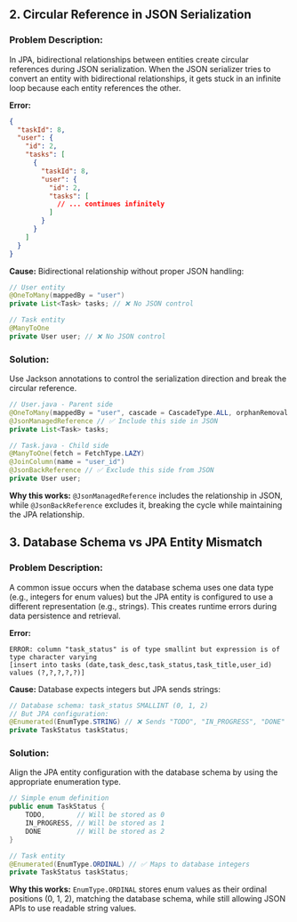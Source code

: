 
## 2. Circular Reference in JSON Serialization

### Problem Description:

In JPA, bidirectional relationships between entities create circular references during JSON serialization. When the JSON serializer tries to convert an entity with bidirectional relationships, it gets stuck in an infinite loop because each entity references the other.

**Error:**

```json
{
  "taskId": 8,
  "user": {
    "id": 2,
    "tasks": [
      {
        "taskId": 8,
        "user": {
          "id": 2,
          "tasks": [
            // ... continues infinitely
          ]
        }
      }
    ]
  }
}
```

**Cause:** Bidirectional relationship without proper JSON handling:

```java
// User entity
@OneToMany(mappedBy = "user")
private List<Task> tasks; // ❌ No JSON control

// Task entity
@ManyToOne
private User user; // ❌ No JSON control
```

### Solution:

Use Jackson annotations to control the serialization direction and break the circular reference.

```java
// User.java - Parent side
@OneToMany(mappedBy = "user", cascade = CascadeType.ALL, orphanRemoval = true)
@JsonManagedReference // ✅ Include this side in JSON
private List<Task> tasks;

// Task.java - Child side
@ManyToOne(fetch = FetchType.LAZY)
@JoinColumn(name = "user_id")
@JsonBackReference // ✅ Exclude this side from JSON
private User user;
```

**Why this works:** `@JsonManagedReference` includes the relationship in JSON, while `@JsonBackReference` excludes it, breaking the cycle while maintaining the JPA relationship.

## 3. Database Schema vs JPA Entity Mismatch

### Problem Description:

A common issue occurs when the database schema uses one data type (e.g., integers for enum values) but the JPA entity is configured to use a different representation (e.g., strings). This creates runtime errors during data persistence and retrieval.

**Error:**

```
ERROR: column "task_status" is of type smallint but expression is of type character varying
[insert into tasks (date,task_desc,task_status,task_title,user_id) values (?,?,?,?,?)]
```

**Cause:** Database expects integers but JPA sends strings:

```java
// Database schema: task_status SMALLINT (0, 1, 2)
// But JPA configuration:
@Enumerated(EnumType.STRING) // ❌ Sends "TODO", "IN_PROGRESS", "DONE"
private TaskStatus taskStatus;
```

### Solution:

Align the JPA entity configuration with the database schema by using the appropriate enumeration type.

```java
// Simple enum definition
public enum TaskStatus {
    TODO,        // Will be stored as 0
    IN_PROGRESS, // Will be stored as 1
    DONE         // Will be stored as 2
}

// Task entity
@Enumerated(EnumType.ORDINAL) // ✅ Maps to database integers
private TaskStatus taskStatus;
```

**Why this works:** `EnumType.ORDINAL` stores enum values as their ordinal positions (0, 1, 2), matching the database schema, while still allowing JSON APIs to use readable string values.